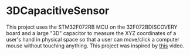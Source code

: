 # 3DCapacitiveSensor

This project uses the STM32F072RB MCU on the 32F072BDISCOVERY board and a large "3D" capacitor to measure the XYZ coordinates of a user's hand in physical space so that a user can move/click a computer mouse without touching anything. This project was inspired by [this](https://www.youtube.com/watch?v=ikD_3Vemkf0) video.
